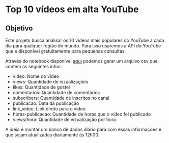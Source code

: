 # Top 10 vídeos em alta YouTube

## Objetivo
Este projeto busca analisar os 10 vídeos mais populares do YouTube a cada dia para qualquer região do mundo. Para isso usaremos a API do YouTube que é disponível gratuitamente para  pequenas consultas.    

Através do notebook disponível [aqui]() podemos gerar um arquivo csv que contém as seguintes infos:

- video: Nome do vídeo
- views: Quantidade de vizualizações
- likes: Quantidade de gostei
- comentarios: Quantidade de comentários
- subscribers: Quantidade de inscritos no canal
- publicacao: Data da publicação
- link_video: Link direto para o vídeo
- horas-publicacao: Quantidade de horas que o vídeo foi publicado
- views/hora: Quantidade de vizualização por hora

A ídeia é montar um banco de dados diário para com essas informações e que sejam atualizadas diariamente às 12h00.

## 
